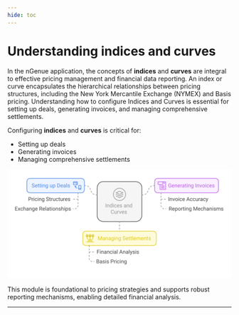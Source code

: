 ```yaml
---
hide: toc
---
```


# Understanding indices and curves

In the nGenue application, the concepts of **indices** and **curves** are integral to effective pricing management and financial data reporting. An index or curve encapsulates the hierarchical relationships between pricing structures, including the New York Mercantile Exchange (NYMEX) and Basis pricing. Understanding how to configure Indices and Curves is essential for setting up deals, generating invoices, and managing comprehensive settlements.

Configuring **indices** and **curves** is critical for:

* Setting up deals  
* Generating invoices  
* Managing comprehensive settlements  

![indices_curve_critical](./images/indices_curve_critical.svg)

This module is foundational to pricing strategies and supports robust reporting mechanisms, enabling detailed financial analysis.

---

<!-- ## Configure indices and curves

The following sections serves as a comprehensive guide, providing detailed, step-by-step instructions for configuring indices and curves within the nGenue application. It is designed to assist you in successfully setting up these critical components to ensure accurate pricing and financial reporting.

### Prerequisites

* You must have the requisite *add* or *modify* permissions in the **Index curve definition** screen. The details about this screen is discussed later.
* A local distribution company (LDC) and a pipeline must be properly configured prior to setting up any index.

### Process steps

#### Step 1: Navigate to the Index curve definition screen

1.	Log in to the **nGenue** application.
2.	Click the **Search** icon and enter *index* in the search bar.  
3.	Double-click **Index curve definition** to open the respective screen.
![index_curve_definition](./images/index_curve_definition_1.png)
4. The next screen is divided into two sections: **Index query** and **Index configuration.**
    1. The **Index query** section will allow you to narrow down records displayed in the main data grid. This provides the flexibility to view only relevant data, making the search process faster and more efficient.
        * **Filter by LDC:** Filter records based on Local Distribution Companies (LDCs).
        * **Filter By pipeline:** Filter records according to pipelines.
        * **Index group:** This filter narrows down records based on predefined index groups.
        * **Index type:** Filter records by specific types of indexes from the dropdown.
        * **Character search:** This filter is a free-text search option that allows you to locate records based on a partial or full index name.
         ![index_curve_filter](./images/index_curve_definition_2.png)
    2. The **Index configuration** section will have various options that facilitate the creation, modification, and management of index records. The table below describes the available icons and their functions:
    ![index_configuration](./images/index_curve_definition_3.png)
        
        | Icons      | Description                          |
        | ----------- | ------------------------------------ |
        | ![add](./images/icons/add_record_icon.png)        | Add a new record. By selecting this option, you can enter the necessary details for a new index, such as its name, category, and relevant pricing information. This action is typically the starting point for adding any new index data into the system. |
        | ![edit](./images/icons/edit_record_icon.png)    | Edit the record detail. This is used to modify an existing record. This feature allows you to update an index entry if any details have changed or need correction. For example, if the index’s value or associated pricing parameters need adjustment, you can select the record, make the necessary changes, and save the updated information.  |
        | ![save](./images/icons/save_icon.png)        |  Save the record. |
        | ![cancel](./images/icons/edit_current_icon.png)  | Cancel the updates being made to the record. This allow you to reset any data entered in the current session without saving. This feature is useful if you need to discard changes or start over with new data entry. Using this option, you can ensure that any unwanted inputs are removed before the data is saved, helping maintain data accuracy.  |
        | ![delete](./images/icons/delete_icon.png)  | Delete a record. This cannot be undone. |

#### Step 2: Add a new record

1. Click on **Add a new record** icon in the **Index configuration** to add a new record.
2. Enter a name for the index and a unique identifier in the **Index name** and **Code** fields, respectively. This code serves as a quick reference for identifying the index, especially in areas where space is limited or when searching through large datasets. By using a concise code, users can rapidly locate specific indexes without needing the full index name, making this field practical for streamlined navigation and filtering.
    
    !!! example "Example"

        If the index name is **"ABC index,"** the code could be **"ABCINDEX."**

3. The below table list down different fields along with its detailed description available to create a new record:

    | Fields      | Description                          |
    | ----------- | ------------------------------------ |
    |ID | The ID field is an auto-generated, unique identifier for each index record. It is primarily used in the backend to reference the index in other screens and modules, ensuring consistency across various parts of the system.|
    |Report name | This field is a text field used for entering the name of the index as it should appear in reports. This field is particularly useful if the reporting name needs to differ slightly for clarity or if specific formatting is required in external reports. |
    |Commodity | The Commodity field is a dropdown menu where users select the commodity type associated with the index. This dropdown is populated with predefined commodity types, which are configured in a separate screen known as **"Commodities.”** <br>Choosing the right commodity type is critical for accurate categorization, ensuring that the index is properly aligned with the relevant market or product type for pricing and analysis.|
    |Provider Index name | This is a text field where users can enter the name of the index as defined by the external provider or publisher. This is typically the official name provided by third-party entities, such as ICE or Platts, and may differ from the internal index name used within the system. <br>Recording the provider index name allows users to cross-reference the internal index with its external counterpart, ensuring that any external data imports or comparisons are accurate. |
    |External provider | This is a text field where users enter the name of the organization or entity that publishes the index data, such as a financial exchange or market data provider. This field allows you to specify the source of the index, ensuring traceability and accuracy, especially in cases where indexes from multiple providers are used. <br>Examples of common external providers might include ICE (Intercontinental Exchange) or Platts. Identifying the provider helps in validating data and attributing it to the correct source.|
    |Provider product ID| This field is where you input the unique product ID or code assigned by the external provider to the index. This acts as a direct link to the external index, making it easier to integrate or verify the index data against the provider's records. <br>Using the official product ID ensures that the correct data is used and minimizes the risk of mismatches or errors, particularly when importing or updating index data from the provider.|
    
    ![index_configurations](./images/index_curve_definition_4.png)

4. By correctly filling out these fields, you will ensure that all necessary information is captured for accurate pricing and invoicing. This structured setup enables the system to reference the index data seamlessly across various screens and modules, supporting efficient data management and reporting throughout the application. 

##### Configuring tabs

The **Index configuration** screen also consists of multiple tabs which provide a comprehensive framework for defining an index within the system. Each tab contains specific settings and fields that help classify and configure the index according to its usage, type, and integration with other parts of the system. This structure ensures that each index is appropriately organized and applied in the relevant contexts, such as pricing agreements, third-party integrations, and pipeline associations.

###### General tab

The **General** tab is the primary configuration area where most of the index’s defining characteristics are set. This tab contains several fields, each serving a specific purpose to ensure accurate setup and integration of the index in the system.
![general_tab](./images/index_curve_definition_5.png)

Below are the fields and their descriptions:

| Fields      | Description                          |
| ----------- | ------------------------------------ |
|Status | A dropdown with two options: Active and Inactive. <br>Setting the index to Active enables it to appear in other screens and modules, making it available for use across the system. The Inactive status hides the index from other screens, effectively disabling it without deleting the record.|
|Index type | A dropdown with three options: Published, Internal, and LDC. <br> 1. Published: Indicates that the index is published by a provider (e.g., ICE, Platts). <br>2. Internal: Refers to indexes created within the system based on other indexes or benchmark values, such as NYMEX and Basis. <br>3. LDC: Designates indexes published by a Local Distribution Company (LDC).|
|Index effective dates | Date selectors for start and end dates, defining the period during which the index is valid. This range determines when the index data will be available for use, ensuring that only current and relevant indexes are applied.|
|Enable index for retail pricing | A checkbox that, when checked, enables the index for retail pricing. If left unchecked, the index will not be applied in retail pricing scenarios.|
|Enable index for wholesale/financial pricing | A checkbox that allows the index to be used in wholesale or financial pricing. Leaving this unchecked excludes the index from wholesale pricing applications.|
|Index can be selected for basis values | A checkbox indicating whether the index can be selected as a basis. When checked, the index is available as a basis option for pricing or other applications that require a basis selection.|
|Index can be selected for cashout values | A checkbox relevant to retail configurations, enabling the index for cashout selections when checked. This setting ensures the index is available for any cashout-related calculations.|
|Optional Index Sub-Group | A dropdown used to categorize the index into subgroups, which helps organize indexes by specific classifications. <br>Index groups are discussed further in the **"Index group"** section below.|
|Holiday schedule | A dropdown populated based on holiday schedules configured in the "Holiday Set" screen. Selecting a holiday set allows the index to account for holidays, ensuring that holidays are factored into index calculations.|
|Expiry schedule | A dropdown where users can define the expiration schedule for the index. This schedule determines when the index expires and is no longer valid for use.|
|Index contains future daily pricing | A checkbox that, when checked, indicates that the index contains daily pricing for future dates. Checking this option enables the use of both historical and future prices within the index.|
|Group this index curve with parent index | A checkbox that, when checked, allows the index to be grouped with a parent index. Once enabled, a dropdown appears to select the relevant parent index. This setting helps in scenarios where the index needs to be grouped with another to form a hierarchical relationship.|
|Parent index/curve | A dropdown list populated with other indexes created within the system. This dropdown only becomes active if the **"Group this index curve with parent index"** checkbox is checked, allowing users to specify the parent index.|
|This is a Composite of Other Indexes | When checked, marks the index as a composite index. Composite indexes are combinations of other indexes and are discussed further in the "Composite Index" section below.|
|Index is inclusive of NYMEX | A checkbox that, when checked, indicates that the index includes NYMEX pricing. This is useful for indexes that incorporate NYMEX values, ensuring that this inclusion is clear in the index definition.|
|Monthly values are all-in| A checkbox that, when checked, specifies that the index is monthly and represents an all-in value. Monthly indexes provide one value per month, which is used across daily pricing applications. |
|Daily values are all-in| A checkbox indicating that the index is a daily index with 30 or 31 values per month. Each day of the month has its own value, making it suitable for applications needing daily pricing details.|
|Index values remain constant until changed | A checkbox that, when selected, keeps the index value constant until a new value is manually set. This setting is helpful in scenarios where index values are not updated frequently.|
|Create daily index records during monthly initialization | A checkbox enabling the creation of daily index records as part of the monthly initialization process. When checked, this setting ensures daily records are automatically generated, streamlining data management.|
|Comments | A free-text field where users can enter any additional information or notes about the index. This field is flexible and can include observations, instructions, or other relevant details.|

Each of these fields within the **General** tab is integral to establishing a detailed and functional index configuration, allowing for fine-tuned adjustments in how the index behaves and interacts with other system elements.


###### Associated LDCs

In the **Associated LDCs** tab, you can assign specific **Local Distribution Companies (LDCs)** to the index. This assignment ensures that only the selected LDCs will have this Index populated in their respective transactions. If an LDC is not selected, it will not utilize the Index in any operations involving it.
![associated_ldcs](./images/index_curve_definition_6.png)

* **Table structure:** The tab contains a comprehensive table listing all LDCs currently assigned to the Index.
* **Create button:** This button opens a pop-up window where users can assign or unassign LDCs using the *left/right/top/bottom* arrow keys.
* **Delete button:** This function allows users to remove the currently selected LDC record from the index.

###### Associated pipelines

The **Associated pipelines** tab functions similarly to the LDCs tab, providing you with the ability to link specific pipelines to the Index. Only the selected pipelines will have access to this Index for any relevant transactions, while unselected pipelines will not utilize it.
![associated_pipelines](./images/index_curve_definition_7.png)

* **Table structure:** The tab features a table listing all pipelines assigned to the Index. 
* **Create button:** This button launches a pop-up window where you can assign or unassign pipelines using the *left/right/top/bottom* arrow keys. 
* **Delete button:** You can click this button to delete the currently selected pipeline from the index.

###### Price agreements

The **Price agreements** tab serves a vital role within the retail side of the system. It consolidates all price agreements that have been configured in conjunction with the Index. This centralization allows for easy management and oversight of pricing strategies associated with the Index, ensuring that all relevant agreements are accounted for and accessible.
![price_agreements](./images/index_curve_definition_8.png)

###### Index Groups

In the **Index groups** tab, you can assign the index to a specific group of related indexes, which enhances organizational clarity and simplifies management. You can create a new Index group using the New button, allowing for greater flexibility in categorizing and associating indexes. You also have the option to either edit, update, modify or save the record.
![index_group](./images/index_curve_definition_9.png)

###### Composite members

In this section, you will be able to manage composite indexes, which allow for the calculation of one or more indexes through a defined set of formulas and calculation methods. This tab is critical for aggregating data from various indexes to derive meaningful insights or values.
![composite_members](./images/index_curve_definition_10.png)

Below are the fields available on this tab and their detailed explanation:

| Fields      | Description                          |
| ----------- | ------------------------------------ |
|Composite Calculation Method | This field is presented as a dropdown menu from which users can select the method for calculating the composite index. The chosen calculation method dictates how the index values will be processed and combined. Users must select an appropriate method that aligns with their desired calculation approach.|
|Sample Date Test | This is a date selection dropdown where users can pick a specific date. The selected date serves as a reference point to evaluate the composite index value on that day. After selecting both the composite calculation method and the sample date, users can click the Test Price button to proceed.|
|Composite Price | After the Test Price button is clicked, the calculated price for the composite index will populate this field. This price is derived based on the selected method and date. It is crucial for users to verify that the computed price aligns with their expectations and the logic of the calculation method selected. |
|Add/Edit/Delete/Cancel/Save | You can manage the underlying data that contribute to the composite index's final value. You’ll be able to either create a new record, modify, clear, delete or save the changes to the record. |
|Re-Calculate Composite Values | Using the Re-Calculate Composite Values button, you can trigger a recalculation of the composite values whenever the calculation method is modified, ensuring that any changes are reflected in the derived values.|

There is another section that is comprised of seven columns, each configured to support the formulation of composite index calculations:

| Columns      | Description                          |
| ----------- | ------------------------------------ |
|Composite Member | This column lists the origin indexes that serve as the foundation for the composite index. Users must select which indexes to incorporate into their composite calculations.|
|Index Point | Here, you can specify where the values of the selected indexes will be drawn from for calculation purposes. This defines the source data for the composite index.|
|Multiplier |This field requires users to input a numeric value. The multiplier is utilized in conjunction with an operator to perform calculations on the index values.|
|Sample Value| You can input a sample value here, which helps estimate and visualize the potential outcomes of the calculations.|
|Operator | This dropdown allows users to select the type of operation that will be applied to the index values. Different operators can yield significantly different results, depending on the chosen calculation method.|
|Published Rate | This column displays the actual value of the origin index for the selected entry, allowing users to cross-check calculated values against the published rates to ensure accuracy.|
|Daily | This is a checkbox indicating whether the index is considered a daily index. When checked, it signifies that the associated calculations will pertain to daily data.|


This comprehensive structure within the Composite Members tab not only facilitates the configuration and management of composite indexes but also ensures that users can effectively validate and adjust calculations based on their specific needs and parameters.

###### Used in composites

The **Used in composites** tab provides insight into whether the selected index is utilized in any composite index calculations. This feature is beneficial for tracking the origin index's role in composite calculations, enhancing the user's understanding of the index's overall impact within the system.
![used_in_composites](./images/index_curve_definition_11.png)

###### 3rd party integration

The **3rd party integration** tab facilitates connections with external systems through API integration. This feature allows the nGenue system to interface with external Energy Trading and Risk Management (ETRM) systems, enabling the transfer of index values and other relevant data. Once the appropriate values and endpoints are selected and configured, the Index values will be sourced from the external ETRM, ensuring that the nGenue system remains synchronized with external data streams. This integration is crucial for users who require real-time data exchange and comprehensive operational flexibility.
![used_in_composites](./images/index_curve_definition_12.png)

## Final thoughts

The **Index curve definition** is an essential part of configuring pricing data within the system, impacting both retail and wholesale processes. By effectively setting up the filters, main data, and tab configurations, users can ensure that the Index definitions are comprehensive and accurate for pricing applications. The screen's flexibility, with features for creating, editing, saving, and organizing Index data, allows for efficient and precise management of Index records. Mastering the use of this screen supports consistent pricing strategies and smooth invoice generation across various business operations. -->